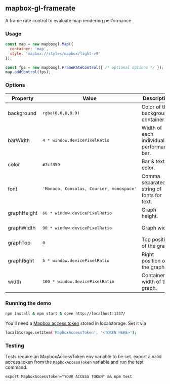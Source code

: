 mapbox-gl-framerate
---

A frame rate control to evaluate map rendering performance

### Usage

```js
const map = new mapboxgl.Map({
  container: 'map',
  style: 'mapbox://styles/mapbox/light-v9'
});

const fps = new mapboxgl.FrameRateControl({ /* optional options */ });
map.addControl(fps);
```

### Options

| Property | Value | Description |
| ---- | ---- | ---- |
| background | <pre>rgba(0,0,0,0.9)</pre> | Color of the background container. |
| barWidth | <pre>4 * window.devicePixelRatio</pre> | Width of each individual performance bar. |
| color | <pre>#7cf859</pre> | Bar & text color. |
| font | <pre>'Monaco, Consolas, Courier, monospace'</pre> | Comma separated string of fonts for text. |
| graphHeight | <pre>60 * window.devicePixelRatio</pre> | Graph height. |
| graphWidth | <pre>90 * window.devicePixelRatio</pre> | Graph width. |
| graphTop | <pre>0</pre> | Top position of the graph. |
| graphRight | <pre>5 * window.devicePixelRatio</pre> | Right position of the graph. |
| width | <pre>100 * window.devicePixelRatio</pre> | Container width of the graph. |

### Running the demo

```sh
npm install & npm start & open http://localhost:1337/
```

You'll need a [Mapbox access token](https://www.mapbox.com/help/create-api-access-token/) stored in localstorage. Set it via

```sh
localStorage.setItem('MapboxAccessToken', '<TOKEN HERE>');
```

### Testing

Tests require an MapboxAccessToken env variable to be set. export a valid
access token from the `MapboxAccessToken` variable and run the test command.

    export MapboxAccessToken="YOUR ACCESS TOKEN" && npm test
